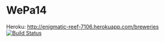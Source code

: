 WePa14
======
Heroku: http://enigmatic-reef-7106.herokuapp.com/breweries
[![Build Status](https://travis-ci.org/mluukkai/ratebeer-public.png)](https://travis-ci.org/JiriHamberg/WePa14)

